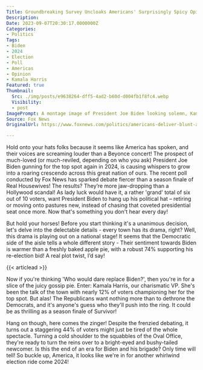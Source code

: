 ```yaml
---
Title: Groundbreaking Survey Uncloaks Americans' Surprisingly Spicy Opinions About Biden's Political Future! Brace Yourselves!
Description: 
Date: 2023-09-07T20:30:17.0000000Z
Categories:
- Politics
Tags:
- Biden
- 2024 
- Election
- Poll
- Americas 
- Opinion
- Kamala Harris
Featured: true
Thumbnail:
  Src: ./img/posts/e9638264-dff5-4ad2-b60d-d004fb1f8fc4.webp
  Visibility:
  - post
ImagePrompt: A montage image of President Joe Biden looking solemn, Kamala Harris with a determined expression, juxtaposed with a Fox News poll bar chart showcasing Americans' varied opinions about Biden's potential re-election bid for 2024.
Source: Fox News
OriginalUrl: https://www.foxnews.com/politics/americans-deliver-blunt-assessment-bidens-re-electability-ahead-2024-retire-move

---
```

Hold onto your hats folks because it seems like America has spoken, and their voices are screaming louder than a Beyonce concert! The prospect of much-loved (or much-reviled, depending on who you ask) President Joe Biden gunning for the top spot again in 2024, is causing whispers to grow into a roaring crescendo across this great nation of ours. The recent poll conducted by Fox News has sparked debate fiercer than a season finale of Real Housewives! The results? They’re more jaw-dropping than a Hollywood scandal!  As lady luck would have it, a rather 'grand' total of six out of 10 voters, want President Biden to hang up his political hat – retiring or moving onto pastures new, instead of chasing that coveted presidential seat once more. Now that's something you don't hear every day! 

But hold your horses! Before you start thinking it's a unanimous decision, let's delve into the delectable details - every town has its drama, right? Well, this drama is playing out on a national stage! It seems that the Democratic side of the aisle tells a whole different story - Their sentiment towards Biden is warmer than a freshly baked apple pie, with a robust 74% supporting his re-election bid! A real plot twist, I’d say! 

{{< articlead >}}

Now if you're thinking 'Who would dare replace Biden?', then you're in for a slice of the juicy gossip pie. Enter: Kamala Harris, our charismatic VP. She's been the talk of the town with nearly 12% of voters championing her for the top spot. But alas! The Republicans want nothing more than to dethrone the Democrats, and it's anyone's guess who they'll push into the ring. It could be as thrilling as a season finale of Survivor!  

Hang on though, here comes the zinger! Despite the frenzied debating, it turns out a staggering 44% of voters might just be tired of the whole spectacle. Turning a cold shoulder to the squabbles of the Oval Office, they're ready to turn the reins over to a bright-eyed and bushy-tailed newcomer. Is this the end of an era for Biden and his brigade? Only time will tell! So buckle up, America, it looks like we're in for another whirlwind election ride come 2024!